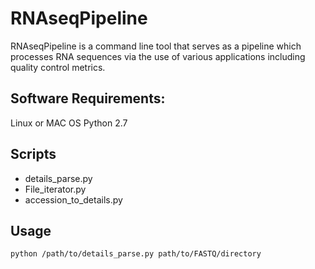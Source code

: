 # RNAseqPipeline
RNAseqPipeline is a command line tool that serves as a pipeline which processes RNA sequences via the use of various applications including quality control metrics.

## Software Requirements: 
Linux or MAC OS
Python 2.7 

## Scripts
+ details_parse.py
+ File_iterator.py
+ accession_to_details.py

## Usage 

`python /path/to/details_parse.py path/to/FASTQ/directory`

